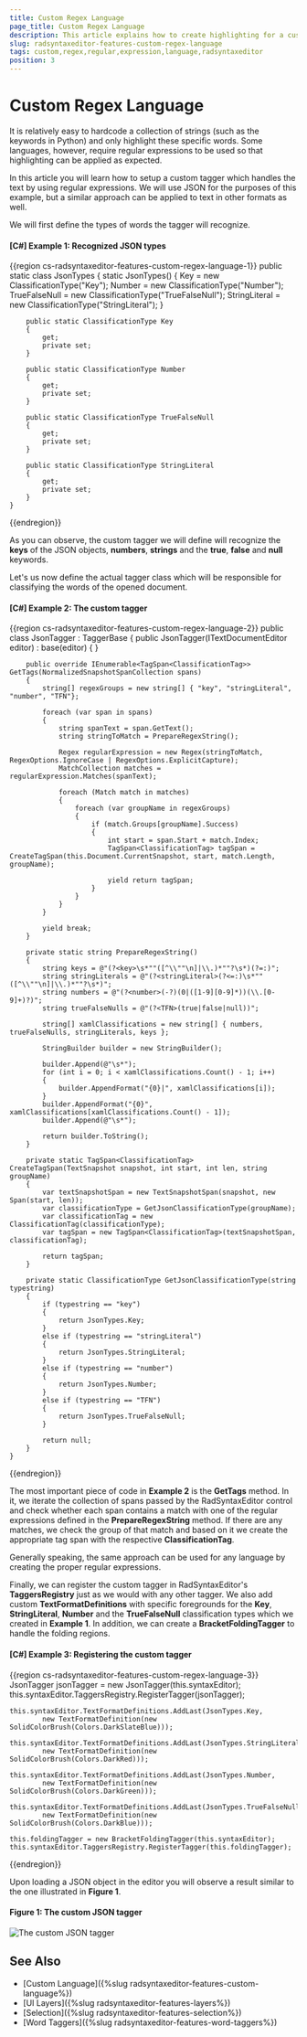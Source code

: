 ```yaml
---
title: Custom Regex Language
page_title: Custom Regex Language
description: This article explains how to create highlighting for a custom language which uses regular expressions with the RadSyntaxEditor control.
slug: radsyntaxeditor-features-custom-regex-language
tags: custom,regex,regular,expression,language,radsyntaxeditor
position: 3
---
```


# Custom Regex Language

It is relatively easy to hardcode a collection of strings (such as the keywords in Python) and only highlight these specific words. Some languages, however, require regular expressions to be used so that highlighting can be applied as expected.

In this article you will learn how to setup a custom tagger which handles the text by using regular expressions. We will use JSON for the purposes of this example, but a similar approach can be applied to text in other formats as well.

We will first define the types of words the tagger will recognize.

#### __[C#] Example 1: Recognized JSON types__
{{region cs-radsyntaxeditor-features-custom-regex-language-1}}
    public static class JsonTypes
    {
        static JsonTypes()
        {
            Key = new ClassificationType("Key");
            Number = new ClassificationType("Number");
            TrueFalseNull = new ClassificationType("TrueFalseNull");
            StringLiteral = new ClassificationType("StringLiteral");
        }

        public static ClassificationType Key
        {
            get;
            private set;
        }

        public static ClassificationType Number
        {
            get;
            private set;
        }

        public static ClassificationType TrueFalseNull
        {
            get;
            private set;
        }

        public static ClassificationType StringLiteral
        {
            get;
            private set;
        }
    }
{{endregion}}

As you can observe, the custom tagger we will define will recognize the **keys** of the JSON objects, **numbers**, **strings** and the **true**, **false** and **null** keywords.

Let's us now define the actual tagger class which will be responsible for classifying the words of the opened document.

#### __[C#] Example 2: The custom tagger__
{{region cs-radsyntaxeditor-features-custom-regex-language-2}}
    public class JsonTagger : TaggerBase<ClassificationTag>
    {
        public JsonTagger(ITextDocumentEditor editor)
            : base(editor)
        {
        }

        public override IEnumerable<TagSpan<ClassificationTag>> GetTags(NormalizedSnapshotSpanCollection spans)
        {
            string[] regexGroups = new string[] { "key", "stringLiteral", "number", "TFN"};

            foreach (var span in spans)
            {
                string spanText = span.GetText();
                string stringToMatch = PrepareRegexString();

                Regex regularExpression = new Regex(stringToMatch, RegexOptions.IgnoreCase | RegexOptions.ExplicitCapture);
                MatchCollection matches = regularExpression.Matches(spanText);

                foreach (Match match in matches)
                {
                    foreach (var groupName in regexGroups)
                    {
                        if (match.Groups[groupName].Success)
                        {
                            int start = span.Start + match.Index;
                            TagSpan<ClassificationTag> tagSpan = CreateTagSpan(this.Document.CurrentSnapshot, start, match.Length, groupName);

                            yield return tagSpan;
                        }
                    }
                }
            }

            yield break;
        }

        private static string PrepareRegexString()
        {
            string keys = @"(?<key>\s*""([^\\""\n]|\\.)*""?\s*)(?=:)";
            string stringLiterals = @"(?<stringLiteral>(?<=:)\s*""([^\\""\n]|\\.)*""?\s*)";
            string numbers = @"(?<number>(-?)(0|([1-9][0-9]*))(\\.[0-9]+)?)";
            string trueFalseNulls = @"(?<TFN>(true|false|null))";

            string[] xamlClassifications = new string[] { numbers, trueFalseNulls, stringLiterals, keys };

            StringBuilder builder = new StringBuilder();

            builder.Append(@"\s*");
            for (int i = 0; i < xamlClassifications.Count() - 1; i++)
            {
                builder.AppendFormat("{0}|", xamlClassifications[i]);
            }
            builder.AppendFormat("{0}", xamlClassifications[xamlClassifications.Count() - 1]);
            builder.Append(@"\s*");

            return builder.ToString();
        }

        private static TagSpan<ClassificationTag> CreateTagSpan(TextSnapshot snapshot, int start, int len, string groupName)
        {
            var textSnapshotSpan = new TextSnapshotSpan(snapshot, new Span(start, len));
            var classificationType = GetJsonClassificationType(groupName);
            var classificationTag = new ClassificationTag(classificationType);
            var tagSpan = new TagSpan<ClassificationTag>(textSnapshotSpan, classificationTag);

            return tagSpan;
        }

        private static ClassificationType GetJsonClassificationType(string typestring)
        {
            if (typestring == "key")
            {
                return JsonTypes.Key;
            }
            else if (typestring == "stringLiteral")
            {
                return JsonTypes.StringLiteral;
            }
            else if (typestring == "number")
            {
                return JsonTypes.Number;
            }
            else if (typestring == "TFN")
            {
                return JsonTypes.TrueFalseNull;
            }

            return null;
        }
    }
{{endregion}}

The most important piece of code in **Example 2** is the **GetTags** method. In it, we iterate the collection of spans passed by the RadSyntaxEditor control and check whether each span contains a match with one of the regular expressions defined in the **PrepareRegexString** method. If there are any matches, we check the group of that match and based on it we create the appropriate tag span with the respective **ClassificationTag**.

Generally speaking, the same approach can be used for any language by creating the proper regular expressions.

Finally, we can register the custom tagger in RadSyntaxEditor's **TaggersRegistry** just as we would with any other tagger. We also add custom **TextFormatDefinitions** with specific foregrounds for the **Key**, **StringLiteral**, **Number** and the **TrueFalseNull** classification types which we created in **Example 1**. In addition, we can create a **BracketFoldingTagger** to handle the folding regions.

#### __[C#] Example 3: Registering the custom tagger__
{{region cs-radsyntaxeditor-features-custom-regex-language-3}}
    JsonTagger jsonTagger = new JsonTagger(this.syntaxEditor);
    this.syntaxEditor.TaggersRegistry.RegisterTagger(jsonTagger);

    this.syntaxEditor.TextFormatDefinitions.AddLast(JsonTypes.Key, 
            new TextFormatDefinition(new SolidColorBrush(Colors.DarkSlateBlue)));

    this.syntaxEditor.TextFormatDefinitions.AddLast(JsonTypes.StringLiteral,
            new TextFormatDefinition(new SolidColorBrush(Colors.DarkRed)));

    this.syntaxEditor.TextFormatDefinitions.AddLast(JsonTypes.Number,
            new TextFormatDefinition(new SolidColorBrush(Colors.DarkGreen)));

    this.syntaxEditor.TextFormatDefinitions.AddLast(JsonTypes.TrueFalseNull,
            new TextFormatDefinition(new SolidColorBrush(Colors.DarkBlue)));
            
    this.foldingTagger = new BracketFoldingTagger(this.syntaxEditor);
    this.syntaxEditor.TaggersRegistry.RegisterTagger(this.foldingTagger);
{{endregion}}

Upon loading a JSON object in the editor you will observe a result similar to the one illustrated in **Figure 1**.

#### Figure 1: The custom JSON tagger
![The custom JSON tagger](images/syntaxeditor-taggers-custom-regex-language.png)

## See Also

* [Custom Language]({%slug radsyntaxeditor-features-custom-language%})
* [UI Layers]({%slug radsyntaxeditor-features-layers%})
* [Selection]({%slug radsyntaxeditor-features-selection%})
* [Word Taggers]({%slug radsyntaxeditor-features-word-taggers%})